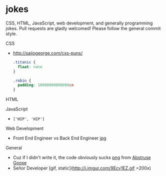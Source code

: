 # jokes

CSS, HTML, JavaScript, web development, and generally programming jokes.
Pull requests are gladly welcomed! Please follow the general commit style.

CSS
* http://saijogeorge.com/css-puns/

  ```css
  .titanic {
    float: none
  }

  .robin {
    padding: 10000000000000cm
  }
  ```

HTML

JavaScript
* `['HIP', 'HIP']`

Web Development
* Front End Engineer vs Back End Engineer [jpg](http://i.imgur.com/J7qr0sk.jpg)

General
* Cuz if I didn't write it, the code obviously sucks [png](http://abstrusegoose.com/strips/you_down_wit_OPC-yeah_you_know_me.png) from [Abstruse Goose](http://abstrusegoose.com/432)
* Señor Developer [gif, static](http://i.imgur.com/9Ecv1EZ.gif =200x)
